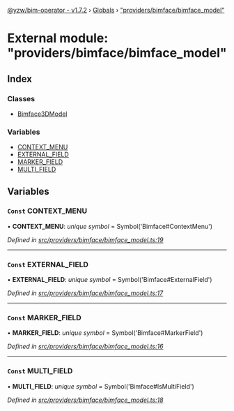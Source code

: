 [@yzw/bim-operator - v1.7.2](../README.md) › [Globals](../globals.md) › ["providers/bimface/bimface_model"](_providers_bimface_bimface_model_.md)

# External module: "providers/bimface/bimface_model"

## Index

### Classes

* [Bimface3DModel](../classes/_providers_bimface_bimface_model_.bimface3dmodel.md)

### Variables

* [CONTEXT_MENU](_providers_bimface_bimface_model_.md#const-context_menu)
* [EXTERNAL_FIELD](_providers_bimface_bimface_model_.md#const-external_field)
* [MARKER_FIELD](_providers_bimface_bimface_model_.md#const-marker_field)
* [MULTI_FIELD](_providers_bimface_bimface_model_.md#const-multi_field)

## Variables

### `Const` CONTEXT_MENU

• **CONTEXT_MENU**: *unique symbol* =  Symbol('Bimface#ContextMenu')

*Defined in [src/providers/bimface/bimface_model.ts:19](https://github.com/youkaisteve/bim-operator/blob/e2ba6fb/src/providers/bimface/bimface_model.ts#L19)*

___

### `Const` EXTERNAL_FIELD

• **EXTERNAL_FIELD**: *unique symbol* =  Symbol('Bimface#ExternalField')

*Defined in [src/providers/bimface/bimface_model.ts:17](https://github.com/youkaisteve/bim-operator/blob/e2ba6fb/src/providers/bimface/bimface_model.ts#L17)*

___

### `Const` MARKER_FIELD

• **MARKER_FIELD**: *unique symbol* =  Symbol('Bimface#MarkerField')

*Defined in [src/providers/bimface/bimface_model.ts:16](https://github.com/youkaisteve/bim-operator/blob/e2ba6fb/src/providers/bimface/bimface_model.ts#L16)*

___

### `Const` MULTI_FIELD

• **MULTI_FIELD**: *unique symbol* =  Symbol('Bimface#IsMultiField')

*Defined in [src/providers/bimface/bimface_model.ts:18](https://github.com/youkaisteve/bim-operator/blob/e2ba6fb/src/providers/bimface/bimface_model.ts#L18)*
